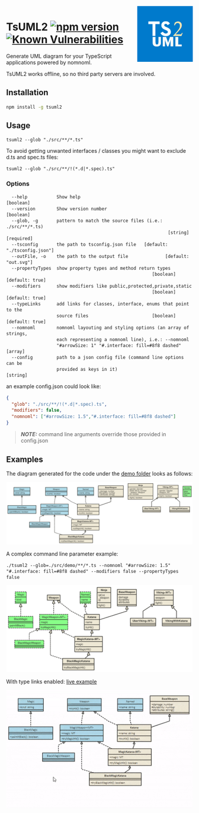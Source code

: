<img src="./assets/logo.png" width="150" align="right" />

# TsUML2 [![npm version](https://badge.fury.io/js/tsuml2.svg)](https://badge.fury.io/js/tsuml2) [![Known Vulnerabilities](https://snyk.io/test/npm/tsuml2/badge.svg)](https://snyk.io/test/npm/tsuml2)

Generate UML diagram for your TypeScript applications powered by nomnoml.

TsUML2 works offline, so no third party servers are involved.



## Installation

```sh
npm install -g tsuml2
```

## Usage

```
tsuml2 --glob "./src/**/*.ts" 
```
To avoid getting unwanted interfaces / classes you might want to exclude d.ts and spec.ts files:
```
tsuml2 --glob "./src/**/!(*.d|*.spec).ts"
```

### Options
```
  --help           Show help                                           [boolean]
  --version        Show version number                                 [boolean]
  --glob, -g       pattern to match the source files (i.e.: ./src/**/*.ts)
                                                             [string] [required]
  --tsconfig       the path to tsconfig.json file   [default: "./tsconfig.json"]
  --outFile, -o    the path to the output file              [default: "out.svg"]
  --propertyTypes  show property types and method return types
                                                       [boolean] [default: true]
  --modifiers      show modifiers like public,protected,private,static
                                                       [boolean] [default: true]
  --typeLinks      add links for classes, interface, enums that point to the
                   source files                        [boolean] [default: true]
  --nomnoml        nomnoml layouting and styling options (an array of strings,
                   each representing a nomnoml line), i.e.: --nomnoml
                   "#arrowSize: 1" "#.interface: fill=#8f8 dashed"       [array]
  --config         path to a json config file (command line options can be
                   provided as keys in it)                              [string]
```

an example config.json could look like:
```json
{
  "glob": "./src/**/!(*.d|*.spec).ts",
  "modifiers": false,
  "nomnoml": ["#arrowSize: 1.5","#.interface: fill=#8f8 dashed"]
}
```

> **_NOTE:_** command line arguments override those provided in config.json


## Examples
The diagram generated for the code under the [demo folder](https://github.com/demike/TsUML2/tree/master/src/demo) looks as follows:

![](/assets/uml_diagram.svg?sanitize=true)

A complex command line parameter example:
```
./tsuml2 --glob=./src/demo/**/*.ts --nomnoml "#arrowSize: 1.5" "#.interface: fill=#8f8 dashed" --modifiers false --propertyTypes false
```

![](/assets/alt_uml_diagram.svg?sanitize=true)

With type links enabled: [live example](https://raw.githubusercontent.com/demike/TsUML2/master/assets/uml_diagram.svg)

![](/assets/type_links.gif)
